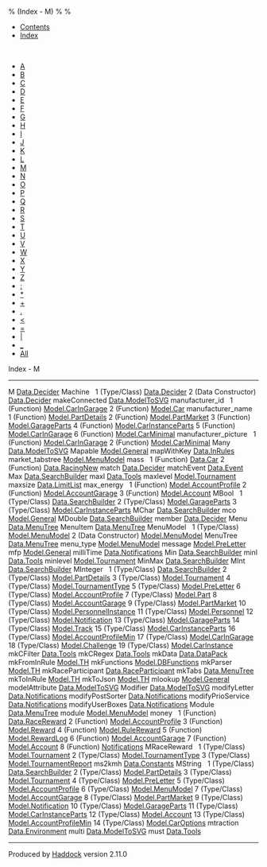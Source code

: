 % (Index - M)
% 
% 

-   [Contents](index.html)
-   [Index](doc-index.html)

 

-   [A](doc-index-A.html)
-   [B](doc-index-B.html)
-   [C](doc-index-C.html)
-   [D](doc-index-D.html)
-   [E](doc-index-E.html)
-   [F](doc-index-F.html)
-   [G](doc-index-G.html)
-   [H](doc-index-H.html)
-   [I](doc-index-I.html)
-   [J](doc-index-J.html)
-   [K](doc-index-K.html)
-   [L](doc-index-L.html)
-   [M](doc-index-M.html)
-   [N](doc-index-N.html)
-   [O](doc-index-O.html)
-   [P](doc-index-P.html)
-   [Q](doc-index-Q.html)
-   [R](doc-index-R.html)
-   [S](doc-index-S.html)
-   [T](doc-index-T.html)
-   [U](doc-index-U.html)
-   [V](doc-index-V.html)
-   [W](doc-index-W.html)
-   [X](doc-index-X.html)
-   [Y](doc-index-Y.html)
-   [Z](doc-index-Z.html)
-   [:](doc-index-58.html)
-   [\*](doc-index-42.html)
-   [+](doc-index-43.html)
-   [.](doc-index-46.html)
-   [\<](doc-index-60.html)
-   [=](doc-index-61.html)
-   [|](doc-index-124.html)
-   [\_](doc-index-95.html)
-   [All](doc-index-All.html)

Index - M

  ----------------------- ---------------------------------------------------------------------------
  M                       [Data.Decider](Data-Decider.html#t:M)
  Machine                  
  1 (Type/Class)          [Data.Decider](Data-Decider.html#t:Machine)
  2 (Data Constructor)    [Data.Decider](Data-Decider.html#v:Machine)
  makeConnected           [Data.ModelToSVG](Data-ModelToSVG.html#v:makeConnected)
  manufacturer\_id         
  1 (Function)            [Model.CarInGarage](Model-CarInGarage.html#v:manufacturer_id)
  2 (Function)            [Model.Car](Model-Car.html#v:manufacturer_id)
  manufacturer\_name       
  1 (Function)            [Model.PartDetails](Model-PartDetails.html#v:manufacturer_name)
  2 (Function)            [Model.PartMarket](Model-PartMarket.html#v:manufacturer_name)
  3 (Function)            [Model.GarageParts](Model-GarageParts.html#v:manufacturer_name)
  4 (Function)            [Model.CarInstanceParts](Model-CarInstanceParts.html#v:manufacturer_name)
  5 (Function)            [Model.CarInGarage](Model-CarInGarage.html#v:manufacturer_name)
  6 (Function)            [Model.CarMinimal](Model-CarMinimal.html#v:manufacturer_name)
  manufacturer\_picture    
  1 (Function)            [Model.CarInGarage](Model-CarInGarage.html#v:manufacturer_picture)
  2 (Function)            [Model.CarMinimal](Model-CarMinimal.html#v:manufacturer_picture)
  Many                    [Data.ModelToSVG](Data-ModelToSVG.html#v:Many)
  Mapable                 [Model.General](Model-General.html#t:Mapable)
  mapWithKey              [Data.InRules](Data-InRules.html#v:mapWithKey)
  market\_tabstree        [Model.MenuModel](Model-MenuModel.html#v:market_tabstree)
  mass                     
  1 (Function)            [Data.Car](Data-Car.html#v:mass)
  2 (Function)            [Data.RacingNew](Data-RacingNew.html#v:mass)
  match                   [Data.Decider](Data-Decider.html#v:match)
  matchEvent              [Data.Event](Data-Event.html#v:matchEvent)
  Max                     [Data.SearchBuilder](Data-SearchBuilder.html#v:Max)
  maxl                    [Data.Tools](Data-Tools.html#v:maxl)
  maxlevel                [Model.Tournament](Model-Tournament.html#v:maxlevel)
  maxsize                 [Data.LimitList](Data-LimitList.html#v:maxsize)
  max\_energy              
  1 (Function)            [Model.AccountProfile](Model-AccountProfile.html#v:max_energy)
  2 (Function)            [Model.AccountGarage](Model-AccountGarage.html#v:max_energy)
  3 (Function)            [Model.Account](Model-Account.html#v:max_energy)
  MBool                    
  1 (Type/Class)          [Data.SearchBuilder](Data-SearchBuilder.html#t:MBool)
  2 (Type/Class)          [Model.GarageParts](Model-GarageParts.html#t:MBool)
  3 (Type/Class)          [Model.CarInstanceParts](Model-CarInstanceParts.html#t:MBool)
  MChar                   [Data.SearchBuilder](Data-SearchBuilder.html#t:MChar)
  mco                     [Model.General](Model-General.html#v:mco)
  MDouble                 [Data.SearchBuilder](Data-SearchBuilder.html#t:MDouble)
  member                  [Data.Decider](Data-Decider.html#v:member)
  Menu                    [Data.MenuTree](Data-MenuTree.html#t:Menu)
  MenuItem                [Data.MenuTree](Data-MenuTree.html#v:MenuItem)
  MenuModel                
  1 (Type/Class)          [Model.MenuModel](Model-MenuModel.html#t:MenuModel)
  2 (Data Constructor)    [Model.MenuModel](Model-MenuModel.html#v:MenuModel)
  MenuTree                [Data.MenuTree](Data-MenuTree.html#t:MenuTree)
  menu\_type              [Model.MenuModel](Model-MenuModel.html#v:menu_type)
  message                 [Model.PreLetter](Model-PreLetter.html#v:message)
  mfp                     [Model.General](Model-General.html#v:mfp)
  milliTime               [Data.Notifications](Data-Notifications.html#v:milliTime)
  Min                     [Data.SearchBuilder](Data-SearchBuilder.html#v:Min)
  minl                    [Data.Tools](Data-Tools.html#v:minl)
  minlevel                [Model.Tournament](Model-Tournament.html#v:minlevel)
  MinMax                  [Data.SearchBuilder](Data-SearchBuilder.html#v:MinMax)
  MInt                    [Data.SearchBuilder](Data-SearchBuilder.html#t:MInt)
  MInteger                 
  1 (Type/Class)          [Data.SearchBuilder](Data-SearchBuilder.html#t:MInteger)
  2 (Type/Class)          [Model.PartDetails](Model-PartDetails.html#t:MInteger)
  3 (Type/Class)          [Model.Tournament](Model-Tournament.html#t:MInteger)
  4 (Type/Class)          [Model.TournamentType](Model-TournamentType.html#t:MInteger)
  5 (Type/Class)          [Model.PreLetter](Model-PreLetter.html#t:MInteger)
  6 (Type/Class)          [Model.AccountProfile](Model-AccountProfile.html#t:MInteger)
  7 (Type/Class)          [Model.Part](Model-Part.html#t:MInteger)
  8 (Type/Class)          [Model.AccountGarage](Model-AccountGarage.html#t:MInteger)
  9 (Type/Class)          [Model.PartMarket](Model-PartMarket.html#t:MInteger)
  10 (Type/Class)         [Model.PersonnelInstance](Model-PersonnelInstance.html#t:MInteger)
  11 (Type/Class)         [Model.Personnel](Model-Personnel.html#t:MInteger)
  12 (Type/Class)         [Model.Notification](Model-Notification.html#t:MInteger)
  13 (Type/Class)         [Model.GarageParts](Model-GarageParts.html#t:MInteger)
  14 (Type/Class)         [Model.Track](Model-Track.html#t:MInteger)
  15 (Type/Class)         [Model.CarInstanceParts](Model-CarInstanceParts.html#t:MInteger)
  16 (Type/Class)         [Model.AccountProfileMin](Model-AccountProfileMin.html#t:MInteger)
  17 (Type/Class)         [Model.CarInGarage](Model-CarInGarage.html#t:MInteger)
  18 (Type/Class)         [Model.Challenge](Model-Challenge.html#t:MInteger)
  19 (Type/Class)         [Model.CarInstance](Model-CarInstance.html#t:MInteger)
  mkCFilter               [Data.Tools](Data-Tools.html#v:mkCFilter)
  mkCRegex                [Data.Tools](Data-Tools.html#v:mkCRegex)
  mkData                  [Data.DataPack](Data-DataPack.html#v:mkData)
  mkFromInRule            [Model.TH](Model-TH.html#v:mkFromInRule)
  mkFunctions             [Model.DBFunctions](Model-DBFunctions.html#v:mkFunctions)
  mkParser                [Model.TH](Model-TH.html#v:mkParser)
  mkRaceParticipant       [Data.RaceParticipant](Data-RaceParticipant.html#v:mkRaceParticipant)
  mkTabs                  [Data.MenuTree](Data-MenuTree.html#v:mkTabs)
  mkToInRule              [Model.TH](Model-TH.html#v:mkToInRule)
  mkToJson                [Model.TH](Model-TH.html#v:mkToJson)
  mlookup                 [Model.General](Model-General.html#v:mlookup)
  modelAttribute          [Data.ModelToSVG](Data-ModelToSVG.html#v:modelAttribute)
  Modifier                [Data.ModelToSVG](Data-ModelToSVG.html#v:Modifier)
  modifyLetter            [Data.Notifications](Data-Notifications.html#v:modifyLetter)
  modifyPostSorter        [Data.Notifications](Data-Notifications.html#v:modifyPostSorter)
  modifyPrioService       [Data.Notifications](Data-Notifications.html#v:modifyPrioService)
  modifyUserBoxes         [Data.Notifications](Data-Notifications.html#v:modifyUserBoxes)
  Module                  [Data.MenuTree](Data-MenuTree.html#t:Module)
  module                  [Model.MenuModel](Model-MenuModel.html#v:module)
  money                    
  1 (Function)            [Data.RaceReward](Data-RaceReward.html#v:money)
  2 (Function)            [Model.AccountProfile](Model-AccountProfile.html#v:money)
  3 (Function)            [Model.Reward](Model-Reward.html#v:money)
  4 (Function)            [Model.RuleReward](Model-RuleReward.html#v:money)
  5 (Function)            [Model.RewardLog](Model-RewardLog.html#v:money)
  6 (Function)            [Model.AccountGarage](Model-AccountGarage.html#v:money)
  7 (Function)            [Model.Account](Model-Account.html#v:money)
  8 (Function)            [Notifications](Notifications.html#v:money)
  MRaceReward              
  1 (Type/Class)          [Model.Tournament](Model-Tournament.html#t:MRaceReward)
  2 (Type/Class)          [Model.TournamentType](Model-TournamentType.html#t:MRaceReward)
  3 (Type/Class)          [Model.TournamentReport](Model-TournamentReport.html#t:MRaceReward)
  ms2kmh                  [Data.Constants](Data-Constants.html#v:ms2kmh)
  MString                  
  1 (Type/Class)          [Data.SearchBuilder](Data-SearchBuilder.html#t:MString)
  2 (Type/Class)          [Model.PartDetails](Model-PartDetails.html#t:MString)
  3 (Type/Class)          [Model.Tournament](Model-Tournament.html#t:MString)
  4 (Type/Class)          [Model.PreLetter](Model-PreLetter.html#t:MString)
  5 (Type/Class)          [Model.AccountProfile](Model-AccountProfile.html#t:MString)
  6 (Type/Class)          [Model.MenuModel](Model-MenuModel.html#t:MString)
  7 (Type/Class)          [Model.AccountGarage](Model-AccountGarage.html#t:MString)
  8 (Type/Class)          [Model.PartMarket](Model-PartMarket.html#t:MString)
  9 (Type/Class)          [Model.Notification](Model-Notification.html#t:MString)
  10 (Type/Class)         [Model.GarageParts](Model-GarageParts.html#t:MString)
  11 (Type/Class)         [Model.CarInstanceParts](Model-CarInstanceParts.html#t:MString)
  12 (Type/Class)         [Model.Account](Model-Account.html#t:MString)
  13 (Type/Class)         [Model.AccountProfileMin](Model-AccountProfileMin.html#t:MString)
  14 (Type/Class)         [Model.CarOptions](Model-CarOptions.html#t:MString)
  mtraction               [Data.Environment](Data-Environment.html#v:mtraction)
  multi                   [Data.ModelToSVG](Data-ModelToSVG.html#v:multi)
  must                    [Data.Tools](Data-Tools.html#v:must)
  ----------------------- ---------------------------------------------------------------------------

Produced by [Haddock](http://www.haskell.org/haddock/) version 2.11.0

